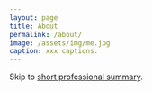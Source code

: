 ```yaml
---
layout: page
title: About
permalink: /about/
image: /assets/img/me.jpg
caption: xxx captions.
---
```


Skip to [short professional summary](#prof).
